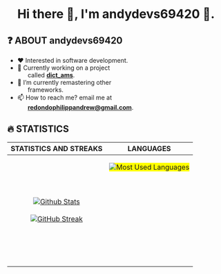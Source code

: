 <div align="center">
    <h1>Hi there 👋, I'm andydevs69420 👦.</h1>
</div>

## ❓ ABOUT andydevs69420
- ❤️ Interested in software development.
- 💪 Currently working on a project 
    <br>&nbsp;&nbsp;&nbsp;&nbsp;&nbsp;&nbsp;called **<a href="http://github.com/andydevs69420/dict_ams">dict_ams</a>**.
- 🌱 I’m currently remastering other 
    <br>&nbsp;&nbsp;&nbsp;&nbsp;&nbsp;&nbsp;frameworks.
- 📫 How to reach me? email me at 
    <br>&nbsp;&nbsp;&nbsp;&nbsp;&nbsp;&nbsp;**redondophilippandrew@gmail.com**.

## 🔥 STATISTICS
| STATISTICS AND STREAKS | LANGUAGES |
| --- | --- |
|<p align="center" style="margin: 0 !important;">[![Github Stats](https://github-readme-stats.vercel.app/api?username=andydevs69420&show_icons=true&theme=merko)](https://github-readme-stats.vercel.app)<br><br>[![GitHub Streak](https://github-readme-streak-stats.herokuapp.com?user=andydevs69420&theme=merko&date_format=M%20j%5B%2C%20Y%5D)](https://github-readme-streak-stats.herokuapp.com)</p>|<p align="center" style="height: 100%;background-color: yellow;">![Most Used Languages](https://github-readme-stats.vercel.app/api/top-langs/?username=andydevs69420&theme=merko&layout=compact)</p><br><br><br><br><br><br><br><br><br><br>|

